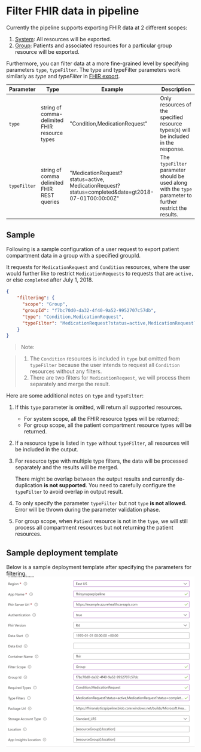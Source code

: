 # Filter FHIR data in pipeline 

Currently the pipeline supports exporting FHIR data at 2 different scopes:

1. [System](https://hl7.org/Fhir/uv/bulkdata/export/index.html#endpoint---system-level-export): All resources will be exported.
2. [Group](https://hl7.org/Fhir/uv/bulkdata/export/index.html#endpoint---group-of-patients): Patients and associated resources for a particular group resource will be exported. 

Furthermore, you can filter data at a more fine-grained level by specifying parameters `type`, `typeFilter`. The type and typeFilter parameters work similarly as _type_ and _typeFilter_ in [FHIR export](https://build.fhir.org/ig/HL7/bulk-data/export.html#query-parameters).

| Parameter | Type | Example | Description |
| --- | --- | --- | --- |
| `type` | string of comma-delimited FHIR resource types | "Condition,MedicationRequest" | Only resources of the specified resource types(s) will be included in the response. |
| `typeFilter` | string of comma delimited FHIR REST queries | "MedicationRequest?status=active,<br>MedicationRequest?status=completed&date=gt2018-07-01T00:00:00Z" | The `typeFilter` parameter should be used along with the `type` parameter to further restrict the results. |

## Sample

Following is a sample configuration of a user request to export patient compartment data in a group with a specified groupId.

It requests for `MedicationRequest` and `Condition` resources, where the user would further like to restrict `MedicationRequests` to requests that are `active,` or else `completed` after July 1, 2018.

``` json
{
    "filtering": {
      "scope": "Group",
      "groupId": "f7bc70d0-da32-4f40-9a52-9952707c57db",
      "type": "Condition,MedicationRequest",
      "typeFilter": "MedicationRequest?status=active,MedicationRequest?status=completed&date=gt2018-07-01T00:00:00Z"
    }
}
```

>Note:

>1. The `Condition` resources is included in `type` but omitted from `typeFilter` because the user intends to request all `Condition` resources without any filters.
>2. There are two filters for `MedicationRequest`, we will process them separately and merge the result.

Here are some additional notes on `type` and `typeFilter`:

1. If this `type` parameter is omitted, will return all supported resources.
   - For system scope, all the FHIR resource types will be returned; 
   - For group scope, all the patient compartment resource types will be returned.
  
2. If a resource type is listed in `type` without `typeFilter`, all resources will be included in the output.

3. For resource type with multiple type filters, the data will be processed separately and the results will be merged.

   There might be overlap between the output results and currently de-duplication **is not supported**. You need to carefully configure the `typeFilter` to avoid overlap in output result.

4. To only specify the parameter `typeFilter` but not `type` **is not allowed.** Error will be thrown during the parameter validation phase.

5. For group scope, when `Patient` resource is not in the `type`, we will still process all compartment resources but not returning the patient resources.

## Sample deployment template

Below is a sample deployment template after specifying the parameters for filtering. 
![image](./assets/templateParameters_filtering.png)
